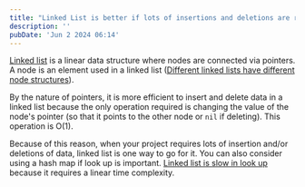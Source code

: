```yaml
---
title: "Linked List is better if lots of insertions and deletions are required"
description: ''
pubDate: 'Jun 2 2024 06:14'
---
```


[Linked list](/notes/linked_lists) is a linear data structure where nodes are connected via pointers. A node is an element used in a linked list ([Different linked lists have different node structures](/notes/different_linked_lists_have_different_node_structures)).

By the nature of pointers, it is more efficient to insert and delete data in a linked list because the only operation required is changing the value of the node's pointer (so that it points to the other node or `nil` if deleting). This operation is O(1).

Because of this reason, when your project requires lots of insertion and/or deletions of data, linked list is one way to go for it. You can also consider using a hash map if look up is important. [Linked list is slow in look up](/notes/linked_list_is_slow_in_look_up) because it requires a linear time complexity.